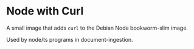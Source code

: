 # Node with Curl    

A small image that adds `curl` to the Debian Node bookworm-slim image.

Used by node/ts programs in document-ingestion.


